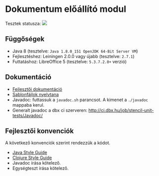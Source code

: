 # Dokumentum előállító modul

Tesztek statusza: <a href="http://ci.dbx.hu/job/stencil-unit-tests/lastCompletedBuild/testReport/"><img src="http://ci.dbx.hu/buildStatus/icon?job=stencil-unit-tests"/></a>

## Függőségek

- Java 8 (tesztelve: `Java 1.8.0_151 OpenJDK 64-Bit Server VM`)
- Fejlesztéshez: Leiningen 2.0.0 vagy újabb (tesztelve: `2.7.1`)
- Futtatáshoz: LibreOffice 5 (tesztelve: `5.3.7.2.0+` verzió)

## Dokumentáció

- [Fejlesztői dokumentáció](development.md)
- [Sablonfájlok nyelvtana](doc/Syntax.md)
- Javadoc: futtassuk a `javadoc.sh` parancsot. A kimenet a `./javadoc` mappaba kerul.
- Generalt javadoc a dbx ci szerveren: http://ci.dbx.hu/job/stencil-unit-tests/Javadoc/

## Fejlesztői konvenciók

A következő konvenciók szerint rendezzük a kódot. 

- [Java Style Guide](http://cr.openjdk.java.net/~alundblad/styleguide/index-v6.html)
- [Clojure Style Guide](https://github.com/bbatsov/clojure-style-guide)
- Javadoc írása kötelező.
- Egységteszt írása kötelező.
